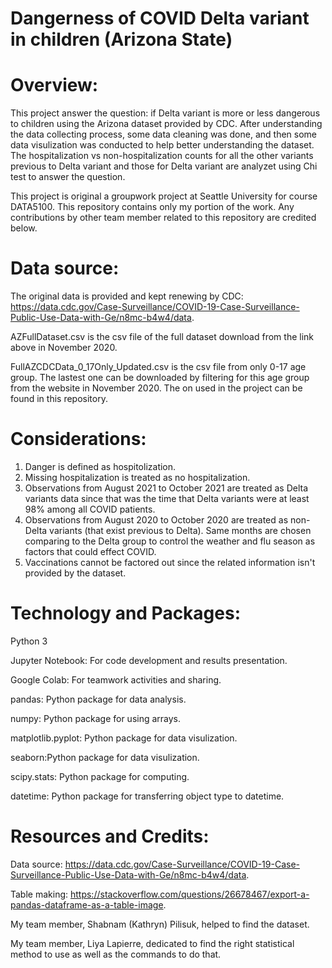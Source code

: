 # Dangerness of COVID Delta variant in children (Arizona State)

# Overview:

This project answer the question: if Delta variant is more or less dangerous to children using the Arizona dataset provided by CDC.
After understanding the data collecting process, some data cleaning was done, and then some data visulization was conducted to help better 
understanding the dataset. The hospitalization vs non-hospitalization counts for all the other variants previous to Delta variant and those for Delta variant are analyzet using Chi test to answer the question.

This project is original a groupwork project at Seattle University for course DATA5100. 
This repository contains only my portion of the work. Any contributions by other team member related to this repository are credited below.

# Data source:
The original data is provided and kept renewing by CDC: https://data.cdc.gov/Case-Surveillance/COVID-19-Case-Surveillance-Public-Use-Data-with-Ge/n8mc-b4w4/data.

AZFullDataset.csv is the csv file of the full dataset download from the link above in November 2020.

FullAZCDCData_0_17Only_Updated.csv is the csv file from only 0-17 age group. The lastest one can be downloaded by filtering for this age group from the website in November 2020. The on used in the project can be found in this repository.

# Considerations:
1. Danger is defined as hospitolization.
2. Missing hospitalization is treated as no hospitalization.
3. Observations from August 2021 to October 2021 are treated as Delta variants data since that was the time that Delta variants were at least 98% among all COVID patients.
4. Observations from August 2020 to October 2020 are treated as non-Delta variants (that exist previous to Delta). Same months are chosen comparing to the Delta group to control the weather and flu season as factors that could effect COVID.
5. Vaccinations cannot be factored out since the related information isn't provided by the dataset. 

# Technology and Packages:
Python 3

Jupyter Notebook: For code development and results presentation.

Google Colab: For teamwork activities and sharing.

pandas: Python package for data analysis.

numpy: Python package for using arrays.

matplotlib.pyplot: Python package for data visulization.

seaborn:Python package for data visulization.

scipy.stats: Python package for computing.

datetime: Python package for transferring object type to datetime.


# Resources and Credits:

Data source: https://data.cdc.gov/Case-Surveillance/COVID-19-Case-Surveillance-Public-Use-Data-with-Ge/n8mc-b4w4/data.

Table making: https://stackoverflow.com/questions/26678467/export-a-pandas-dataframe-as-a-table-image.

My team member, Shabnam (Kathryn) Pilisuk, helped to find the dataset.

My team member, Liya Lapierre, dedicated to find the right statistical method to use as well as the commands to do that.

